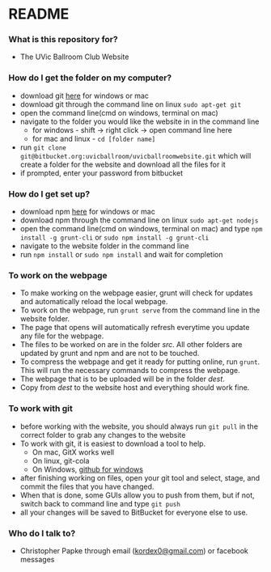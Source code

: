 # README #

### What is this repository for? ###

* The UVic Ballroom Club Website

### How do I get the folder on my computer? ###

* download git [here](https://git-scm.herokuapp.com/downloads) for windows or mac
* download git through the command line on linux `sudo apt-get git`
* open the command line(cmd on windows, terminal on mac)
* navigate to the folder you would like the website in in the command line
    * for windows - shift -> right click -> open command line here
    * for mac and linux - `cd [folder name]`
* run `git clone git@bitbucket.org:uvicballroom/uvicballroomwebsite.git` which will create a folder for the website and download all the files for it
* if prompted, enter your password from bitbucket

### How do I get set up? ###

* download npm [here](https://nodejs.org/download/) for windows or mac 
* download npm through the command line on linux `sudo apt-get nodejs`
* open the command line(cmd on windows, terminal on mac) and type `npm install -g grunt-cli` or `sudo npm install -g grunt-cli`
* navigate to the website folder in the command line
* run `npm install` or `sudo npm install` and wait for completion

### To work on the webpage ###

* To make working on the webpage easier, grunt will check for updates and automatically reload the local webpage.
* To work on the webpage, run `grunt serve` from the command line in the website folder.
* The page that opens will automatically refresh everytime you update any file for the webpage.
* The files to be worked on are in the folder *src*. All other folders are updated by grunt and npm and are not to be touched.
* To compress the webpage and get it ready for putting online, run `grunt`. This will run the necessary commands to compress the webpage.
* The webpage that is to be uploaded will be in the folder *dest*.
* Copy from *dest* to the website host and everything should work fine.

### To work with git ###

* before working with the website, you should always run `git pull` in the correct folder to grab any changes to the website
* To work with git, it is easiest to download a tool to help. 
    * On mac, GitX works well
    * On linux, git-cola
    * On Windows, [github for windows](https://windows.github.com/)
* after finishing working on files, open your git tool and select, stage, and commit the files that you have changed.
* When that is done, some GUIs allow you to push from them, but if not, switch back to command line and type `git push`
* all your changes will be saved to BitBucket for everyone else to use.

### Who do I talk to? ###

* Christopher Papke through email (kordex0@gmail.com) or facebook messages

